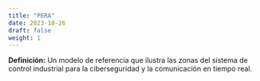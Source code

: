 ```yaml
---
title: "PERA"
date: 2023-10-26
draft: false
weight: 1
---
```


**Definición:** Un modelo de referencia que ilustra las zonas del sistema de control industrial para la ciberseguridad y la comunicación en tiempo real.
